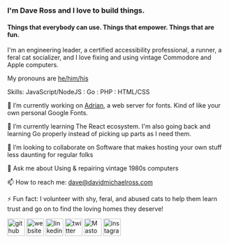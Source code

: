 ### I'm Dave Ross and I love to build things.
#### Things that everybody can use. Things that empower. Things that are fun.

I'm an engineering leader, a certified accessibility professional, a runner, a feral cat socializer, and I love fixing and using vintage Commodore and Apple computers.

My pronouns are [he/him/his](http://pronoun.is/he/him/his)

Skills: JavaScript/NodeJS : Go : PHP : HTML/CSS

🔭 I’m currently working on [Adrian](https://github.com/daveross/adrian), a web server for fonts. Kind of like your own personal Google Fonts.

🌱 I’m currently learning The React ecosystem. I'm also going back and learning Go properly instead of picking up parts as I need them.

👯 I’m looking to collaborate on Software that makes hosting your own stuff less daunting for regular folks

💬 Ask me about Using & repairing vintage 1980s computers

📫 How to reach me: dave@davidmichaelross.com

⚡ Fun fact: I volunteer with shy, feral, and abused cats to help them learn trust and go on to find the loving homes they deserve! 

[<img src='https://cdn.jsdelivr.net/npm/simple-icons@3.0.1/icons/github.svg' alt='github' height='40'>](https://github.com/daveross)  [<img src='https://cdn.jsdelivr.net/npm/simple-icons@3.0.1/icons/mail-dot-ru.svg' alt='website' height='40'>](https://davidmichaelross.com/)  [<img src='https://cdn.jsdelivr.net/npm/simple-icons@3.0.1/icons/linkedin.svg' alt='linkedin' height='40'>](https://www.linkedin.com/in/david-michael-ross/)  [<img src='https://cdn.jsdelivr.net/npm/simple-icons@3.0.1/icons/twitter.svg' alt='twitter' height='40'>](https://twitter.com/csixty4)  [<img src='https://cdn.jsdelivr.net/npm/simple-icons@3.0.1/icons/mastodon.svg' alt='Mastodon — oldbytes.space' height='40'>](https://oldbytes.space/@daveross)  [<img src='https://cdn.jsdelivr.net/npm/simple-icons@3.0.1/icons/instagram.svg' alt='instagram' height='40'>](https://www.instagram.com/csixty4/)

